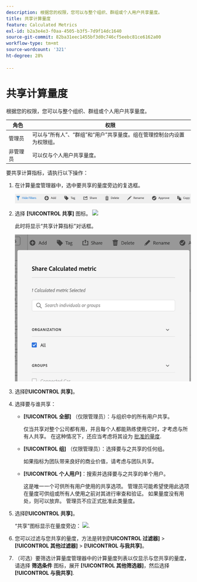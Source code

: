 ```yaml
---
description: 根据您的权限，您可以与整个组织、群组或个人用户共享量度。
title: 共享计算量度
feature: Calculated Metrics
exl-id: b2a3e4e3-f0aa-4505-b3f5-7d9f14dc1640
source-git-commit: 82ba31eec1455bf3d0c746cf5eebc81ce6162a00
workflow-type: tm+mt
source-wordcount: '321'
ht-degree: 28%

---
```


# 共享计算量度

根据您的权限，您可以与整个组织、群组或个人用户共享量度。

| 角色 | 权限 |
|---|---|
| 管理员 | 可以与“所有人”、“群组”和“用户”共享量度。组在管理控制台内设置为权限组。 |
| 非管理员 | 可以仅与个人用户共享量度。 |

要共享计算指标，请执行以下操作：

1. 在计算量度管理器中，选中要共享的量度旁边的复选框。

   ![](assets/cm_task_bar.png)

1. 选择 **[!UICONTROL 共享]** 图标。 ![](https://spectrum.adobe.com/static/icons/workflow_18/Smock_Share_18_N.svg)

   此时将显示“共享计算指标”对话框。

   ![](assets/cm_share.png)

1. 选择&#x200B;**[!UICONTROL 共享]**。

1. 选择要与谁共享：

   * **[!UICONTROL 全部]** （仅限管理员）：与组织中的所有用户共享。

      仅当共享对整个公司都有用，并且每个人都能熟练使用它时，才考虑与所有人共享。 在这种情况下，还应当考虑将其设为 [批准的量度](/help/components/calc-metrics/cm-workflow/cm-approving.md).

   * **[!UICONTROL 组]** （仅限管理员）：选择要与之共享的任何组。

      如果指标为团队带来良好的商业价值，请考虑与团队共享。

   * **[!UICONTROL 个人用户]**：搜索并选择要与之共享的单个用户。

      这是唯一一个可供所有用户使用的共享选项。 管理员可能希望使用此选项在量度可供组或所有人使用之前对其进行审查和验证。 如果量度没有用处，则可以放弃。 管理员不应正式批准此类量度。

1. 选择&#x200B;**[!UICONTROL 共享]**。

   “共享”图标显示在量度旁边： ![](https://spectrum.adobe.com/static/icons/workflow_18/Smock_Share_18_N.svg).

1. 您可以过滤与您共享的量度，方法是转到&#x200B;**[!UICONTROL 过滤器]** > **[!UICONTROL 其他过滤器]** > **[!UICONTROL 与我共享]**。

1. （可选）要筛选计算量度管理器中的计算量度列表以仅显示与您共享的量度，请选择 **筛选条件** 图标，展开 **[!UICONTROL 其他筛选器]**，然后选择 **[!UICONTROL 与我共享]**.
